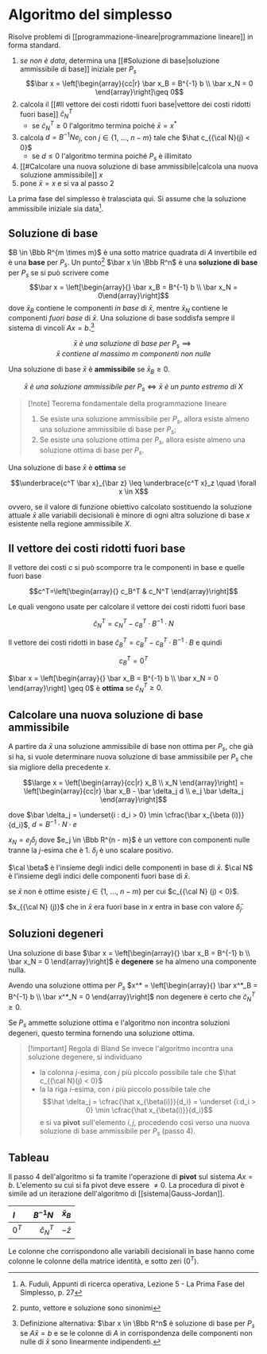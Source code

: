 
# Algoritmo del simplesso

Risolve problemi di [[programmazione-lineare|programmazione lineare]] in forma standard.

1. *se non è data*, determina una [[#Soluzione di base|soluzione ammissibile di base]] iniziale per $P_s$ $$\bar x = \left[\begin{array}{cc|r} \bar x_B = B^{-1} b \\ \bar x_N = 0 \end{array}\right]\geq 0$$ 
2. calcola il [[#Il vettore dei costi ridotti fuori base|vettore dei costi ridotti fuori base]] $\hat c_N^T$
    - se $\hat c^T_N \geq 0$ l'algoritmo termina poiché $\bar x = x^*$
3. calcola $d = B^{-1} N e_j$, con $j \in \{1,\ \ldots,\ n-m\}$ tale che $\hat c_{{\cal N}(j) < 0}$
    - se $d \leq 0$ l'algoritmo termina poiché $P_s$ è illimitato
4. [[#Calcolare una nuova soluzione di base ammissibile|calcola una nuova soluzione ammissibile]] $x$
5. pone $\bar x = x$ e si va al passo 2

La prima fase del simplesso è tralasciata qui. Si assume che la soluzione ammissibile iniziale sia data[^3].

## Soluzione di base

$B \in \Bbb R^{m \times m}$ è una sotto matrice quadrata di $A$ invertibile ed è una **base** per $P_s$.
Un punto[^1] $\bar x \in \Bbb R^n$ è una **soluzione di base** per $P_s$ se si può scrivere come $$\bar x = \left[\begin{array}{} \bar x_B = B^{-1} b \\ \bar x_N = 0\end{array}\right]$$ dove $\bar x_B$ contiene le componenti *in base* di $\bar x$, mentre $\bar x_N$ contiene le componenti *fuori base* di $\bar x$. Una soluzione di base soddisfa sempre il sistema di vincoli $Ax = b$.[^2]

$$\bar x\ è\ una\ soluzione\ di\ base\ per\ P_s \implies \bar x\ contiene\ al\ massimo\ m\ componenti\ non\ nulle$$

Una soluzione di base $\bar x$ è **ammissibile** se $\bar x_B \geq 0$.

$$\bar x\ è\ una\ soluzione\ ammissibile\ per\ P_s \iff \bar x\ è\ un\ punto\ estremo\ di\ X$$


> [!note] Teorema fondamentale della programmazione lineare
> 1.  Se esiste una soluzione ammissibile per $P_s$, allora esiste almeno una soluzione ammissibile di base per $P_s$;
> 2. Se esiste una soluzione ottima per $P_s$, allora esiste almeno una soluzione ottima di base per $P_s$.

Una soluzione di base $\bar x$ è **ottima** se

$$\underbrace{c^T \bar x}_{\bar z} \leq \underbrace{c^T x}_z \quad \forall x \in X$$

ovvero, se il valore di funzione obiettivo calcolato sostituendo la soluzione attuale $\bar x$ alle variabili decisionali è minore di ogni altra soluzione di base $x$ esistente nella regione ammissibile $X$.


## Il vettore dei costi ridotti fuori base

Il vettore dei costi $c$ si può scomporre tra le componenti in base e quelle fuori base

$$c^T=\left[\begin{array}{} c_B^T & c_N^T \end{array}\right]$$

Le quali vengono usate per calcolare il vettore dei costi ridotti fuori base

$$\hat c^T_N = c^T_N - c_B^T \cdot B^{-1} \cdot N$$

Il vettore dei costi ridotti in base $\hat c^T_B = c^T_B - c_B^T \cdot B^{-1} \cdot B$ e quindi

$$c^T_B = 0^T$$

$\bar x = \left[\begin{array}{} \bar x_B = B^{-1} b \\ \bar x_N = 0 \end{array}\right] \geq 0$ è **ottima** se $\hat c_N^T \geq 0$.

## Calcolare una nuova soluzione di base ammissibile

A partire da $\bar x$ una soluzione ammissibile di base non ottima per $P_s$, che già si ha, si vuole determinare nuova soluzione di base ammissibile per $P_s$ che sia migliore della precedente $x$.

$$\large x = \left[\begin{array}{cc|r} x_B \\ x_N \end{array}\right] = \left[\begin{array}{cc|r} \bar x_B - \bar \delta_j d \\ e_j \bar \delta_j \end{array}\right]$$

dove $\bar \delta_j = \underset{i : d_i > 0} \min \cfrac{\bar x_{\beta (i)}}{d_i}$,
$d=B^{-1} \cdot N \cdot e$

$x_N = e_j \delta_j$ dove $e_j \in \Bbb R^{n - m}$ è un vettore con componenti nulle tranne la $j$-esima che è $1$. $\delta_j$ è uno scalare positivo.

$\cal \beta$ è l'insieme degli indici delle componenti in base di $\bar x$.
$\cal N$ è l'insieme degli indici delle componenti fuori base di $\bar x$.

se $\bar x$ non è ottime esiste $j \in \{1,\ \ldots,\ n - m\}$ per cui $c_{{\cal N} (j) < 0}$.

$x_{{\cal N} (j)}$ che in $\bar x$ era fuori base in $x$ entra in base con valore $\bar \delta_j$. 

## Soluzioni degeneri

Una soluzione di base $\bar x = \left[\begin{array}{} \bar x_B = B^{-1} b \\ \bar x_N = 0 \end{array}\right]$ è **degenere** se ha almeno una componente nulla.

Avendo una soluzione ottima per $P_s$ $x^* = \left[\begin{array}{} \bar x^*_B = B^{-1} b \\ \bar x^*_N = 0 \end{array}\right]$ non degenere è certo che $\hat c^T_N \geq 0$.

Se $P_s$ ammette soluzione ottima e l'algoritmo non incontra soluzioni degeneri, questo termina fornendo una soluzione ottima.

> [!important] Regola di Bland
> Se invece l'algoritmo incontra una soluzione degenere, si individuano
> - la colonna $j$-esima, con $j$ più piccolo possibile tale che $\hat c_{{\cal N}(j) < 0}$
> - la la riga $i$-esima, con $i$ più piccolo possibile tale che
> $$\hat \delta_j = \cfrac{\hat x_{\beta(i)}}{d_i} = \underset {i:d_i > 0} \min \cfrac{\hat x_{\beta(i)}}{d_i}$$
> e si va **pivot** sull'elemento $i,j$, procedendo così verso una nuova soluzione di base ammissibile per $P_s$ (passo 4).

## Tableau

Il passo 4 dell'algoritmo si fa tramite l'operazione di **pivot** sul sistema $Ax = b$. L'elemento su cui si fa pivot deve essere $\neq 0$. La procedura di pivot è simile ad un iterazione dell'algoritmo di [[sistema|Gauss-Jordan]].

| $I \qquad B^{-1} N$     | $\bar x_B$ |
| ----------------------- | ---------- |
| $0^T \qquad \hat c^T_N$ | $-\bar z$  |

Le colonne che corrispondono alle variabili decisionali in base hanno come colonne le colonne della matrice identità, e sotto zeri ($0^T$).

[^1]: punto, vettore e soluzione sono sinonimi
[^2]: Definizione alternativa: $\bar x \in \Bbb R^n$ è soluzione di base per $P_s$ se $A\bar x = b$ e se le colonne di $A$ in corrispondenza delle componenti non nulle di $\bar x$ sono linearmente indipendenti.
[^3]: A. Fuduli, Appunti di ricerca operativa, Lezione 5 - La Prima Fase del Simplesso, p. 27

